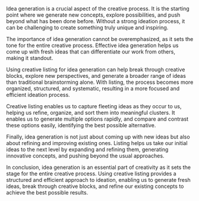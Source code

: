
Idea generation is a crucial aspect of the creative process. It is the starting point where we generate new concepts, explore possibilities, and push beyond what has been done before. Without a strong ideation process, it can be challenging to create something truly unique and inspiring.

The importance of idea generation cannot be overemphasized, as it sets the tone for the entire creative process. Effective idea generation helps us come up with fresh ideas that can differentiate our work from others, making it standout.

Using creative listing for idea generation can help break through creative blocks, explore new perspectives, and generate a broader range of ideas than traditional brainstorming alone. With listing, the process becomes more organized, structured, and systematic, resulting in a more focused and efficient ideation process.

Creative listing enables us to capture fleeting ideas as they occur to us, helping us refine, organize, and sort them into meaningful clusters. It enables us to generate multiple options rapidly, and compare and contrast these options easily, identifying the best possible alternative.

Finally, idea generation is not just about coming up with new ideas but also about refining and improving existing ones. Listing helps us take our initial ideas to the next level by expanding and refining them, generating innovative concepts, and pushing beyond the usual approaches.

In conclusion, idea generation is an essential part of creativity as it sets the stage for the entire creative process. Using creative listing provides a structured and efficient approach to ideation, enabling us to generate fresh ideas, break through creative blocks, and refine our existing concepts to achieve the best possible results.

